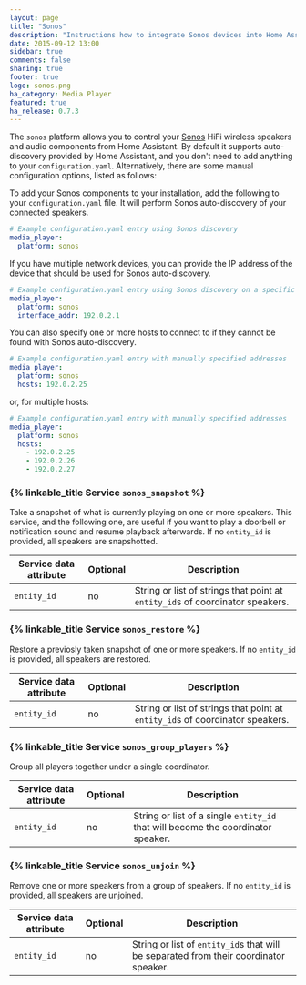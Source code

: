 ```yaml
---
layout: page
title: "Sonos"
description: "Instructions how to integrate Sonos devices into Home Assistant."
date: 2015-09-12 13:00
sidebar: true
comments: false
sharing: true
footer: true
logo: sonos.png
ha_category: Media Player
featured: true
ha_release: 0.7.3
---
```


The `sonos` platform allows you to control your [Sonos](http://www.sonos.com) HiFi wireless speakers and audio components from Home Assistant. By default it supports auto-discovery provided by Home Assistant, and you don't need to add anything to your `configuration.yaml`. Alternatively, there are some manual configuration options, listed as follows:

To add your Sonos components to your installation, add the following to your `configuration.yaml` file.  It will perform Sonos auto-discovery of your connected speakers.

```yaml
# Example configuration.yaml entry using Sonos discovery
media_player:
  platform: sonos
```

If you have multiple network devices, you can provide the IP address of the device that should be used for Sonos auto-discovery.

```yaml
# Example configuration.yaml entry using Sonos discovery on a specific interface
media_player:
  platform: sonos
  interface_addr: 192.0.2.1
```

You can also specify one or more hosts to connect to if they cannot be found with Sonos auto-discovery.

```yaml
# Example configuration.yaml entry with manually specified addresses
media_player:
  platform: sonos
  hosts: 192.0.2.25
```

or, for multiple hosts:

```yaml
# Example configuration.yaml entry with manually specified addresses
media_player:
  platform: sonos
  hosts:
    - 192.0.2.25
    - 192.0.2.26
    - 192.0.2.27
```

### {% linkable_title Service `sonos_snapshot` %}

Take a snapshot of what is currently playing on one or more speakers. This service, and the following one, are useful if you want to play a doorbell or notification sound and resume playback afterwards. If no `entity_id` is provided, all speakers are snapshotted.

| Service data attribute | Optional | Description |
| ---------------------- | -------- | ----------- |
| `entity_id` | no | String or list of strings that point at `entity_id`s of coordinator speakers.

### {% linkable_title Service `sonos_restore` %}

Restore a previosly taken snapshot of one or more speakers. If no `entity_id` is provided, all speakers are restored.

| Service data attribute | Optional | Description |
| ---------------------- | -------- | ----------- |
| `entity_id` | no | String or list of strings that point at `entity_id`s of coordinator speakers.

### {% linkable_title Service `sonos_group_players` %}

Group all players together under a single coordinator.

| Service data attribute | Optional | Description |
| ---------------------- | -------- | ----------- |
| `entity_id` | no | String or list of a single `entity_id` that will become the coordinator speaker.

### {% linkable_title Service `sonos_unjoin` %}

Remove one or more speakers from a group of speakers. If no `entity_id` is provided, all speakers are unjoined.

| Service data attribute | Optional | Description |
| ---------------------- | -------- | ----------- |
| `entity_id` | no | String or list of `entity_id`s that will be separated from their coordinator speaker.


